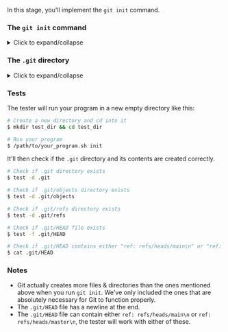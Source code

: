In this stage, you'll implement the `git init` command.

### The `git init` command

<details>
  <summary>Click to expand/collapse</summary>

  `git init` initializes a Git repository by creating a `.git` directory with some files
  & directories inside it.

  You can learn more about what's inside the `.git` folder [here](https://blog.meain.io/2023/what-is-in-dot-git/). We've
  included a description of the files & directores we'll be dealing with in this stage below.

</details>

### The `.git` directory

<details>
  <summary>Click to expand/collapse</summary>

  At a bare minimum, a `.git` directory should contain the following files & directories:

  ```
  - .git/
    - objects/
    - refs/
    - HEAD (should contain "ref: refs/heads/main\n" for a new repository)
  ```

  - `objects/`
    - This directory contains [Git objects](https://git-scm.com/book/en/v2/Git-Internals-Git-Objects).
    - We'll learn more about what Git objects are in later stages.
  - `refs/`
    - This directory contains [Git references](https://git-scm.com/book/en/v2/Git-Internals-Git-References).
    - We'll deal with this in later stages too.
  - `HEAD`
    - This file contains a reference to the currently checked out branch.
    - For a new repository, it's contents will be `ref: refs/heads/main\n`.

  You can learn more about these in detail [here](https://blog.meain.io/2023/what-is-in-dot-git/).
</details>

### Tests

The tester will run your program in a new empty directory like this:

```bash
# Create a new directory and cd into it
$ mkdir test_dir && cd test_dir

# Run your program
$ /path/to/your_program.sh init
```

It'll then check if the `.git` directory and its contents are created correctly.

```bash
# Check if .git directory exists
$ test -d .git

# Check if .git/objects directory exists
$ test -d .git/objects

# Check if .git/refs directory exists
$ test -d .git/refs

# Check if .git/HEAD file exists
$ test -f .git/HEAD

# Check if .git/HEAD contains either "ref: refs/heads/main\n" or "ref: refs/heads/master\n"
$ cat .git/HEAD
```

### Notes

- Git actually creates more files & directories than the ones mentioned above when you run `git init`. We've only included the ones
  that are absolutely necessary for Git to function properly.
- The `.git/HEAD` file has a newline at the end.
- The `.git/HEAD` file can contain either `ref: refs/heads/main\n` or `ref: refs/heads/master\n`, the tester will
  work with either of these.